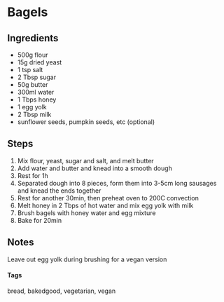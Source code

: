 # Bagels

## Ingredients

* 500g flour
* 15g dried yeast
* 1 tsp salt 
* 2 Tbsp sugar 
* 50g butter 
* 300ml water
* 1 Tbps honey 
* 1 egg yolk
* 2 Tbsp milk
* sunflower seeds, pumpkin seeds, etc (optional)

## Steps

1. Mix flour, yeast, sugar and salt, and melt butter
2. Add water and butter and knead into a smooth dough 
3. Rest for 1h
4. Separated dough into 8 pieces, form them into 3-5cm long sausages and knead the ends together 
5. Rest for another 30min, then preheat oven to 200C convection 
6. Melt honey in 2 Tbps of hot water and mix egg yolk with milk
7. Brush bagels with honey water and egg mixture
8. Bake for 20min

## Notes 

Leave out egg yolk during brushing for a vegan version 

#### Tags
bread, bakedgood, vegetarian, vegan
